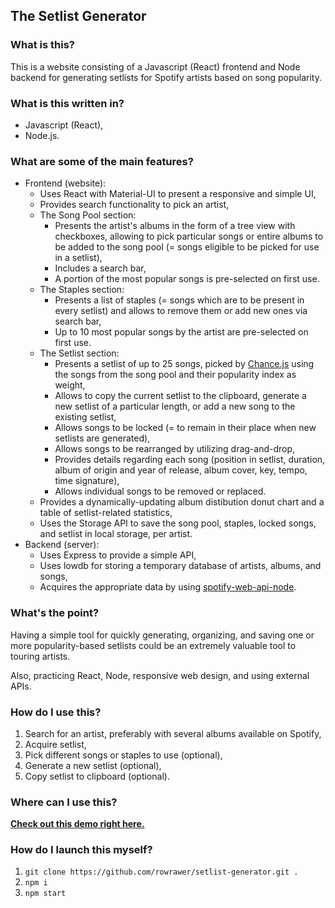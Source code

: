 ## The Setlist Generator

### What is this?

This is a website consisting of a Javascript (React) frontend and Node backend for generating setlists for Spotify artists based on song popularity.

### What is this written in?

- Javascript (React),
- Node.js.

### What are some of the main features?

- Frontend (website):
  - Uses React with Material-UI to present a responsive and simple UI,
  - Provides search functionality to pick an artist,
  - The Song Pool section:
    - Presents the artist's albums in the form of a tree view with checkboxes, allowing to pick particular songs or entire albums to be added to the song pool (= songs eligible to be picked for use in a setlist),
    - Includes a search bar,
    - A portion of the most popular songs is pre-selected on first use.
  - The Staples section:
    - Presents a list of staples (= songs which are to be present in every setlist) and allows to remove them or add new ones via search bar,
    - Up to 10 most popular songs by the artist are pre-selected on first use.
  - The Setlist section:
    - Presents a setlist of up to 25 songs, picked by [Chance.js](https://chancejs.com/) using the songs from the song pool and their popularity index as weight,
    - Allows to copy the current setlist to the clipboard, generate a new setlist of a particular length, or add a new song to the existing setlist,
    - Allows songs to be locked (= to remain in their place when new setlists are generated),
    - Allows songs to be rearranged by utilizing drag-and-drop,
    - Provides details regarding each song (position in setlist, duration, album of origin and year of release, album cover, key, tempo, time signature),
    - Allows individual songs to be removed or replaced.
  - Provides a dynamically-updating album distibution donut chart and a table of setlist-related statistics,
  - Uses the Storage API to save the song pool, staples, locked songs, and setlist in local storage, per artist.
- Backend (server):
  - Uses Express to provide a simple API,
  - Uses lowdb for storing a temporary database of artists, albums, and songs,
  - Acquires the appropriate data by using [spotify-web-api-node](https://github.com/thelinmichael/spotify-web-api-node).

### What's the point?

Having a simple tool for quickly generating, organizing, and saving one or more popularity-based setlists could be an extremely valuable tool to touring artists.

Also, practicing React, Node, responsive web design, and using external APIs.

### How do I use this?

1. Search for an artist, preferably with several albums available on Spotify,
2. Acquire setlist,
3. Pick different songs or staples to use (optional),
4. Generate a new setlist (optional),
5. Copy setlist to clipboard (optional).

### Where can I use this?

**[Check out this demo right here.](https://rowrawer.cf:5415/)**

### How do I launch this myself?

1. `git clone https://github.com/rowrawer/setlist-generator.git .`
2. `npm i`
3. `npm start`
